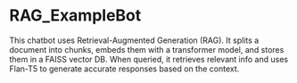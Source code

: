 # RAG_ExampleBot
This chatbot uses Retrieval-Augmented Generation (RAG). It splits a document into chunks, embeds them with a transformer model, and stores them in a FAISS vector DB. When queried, it retrieves relevant info and uses Flan-T5 to generate accurate responses based on the context.
